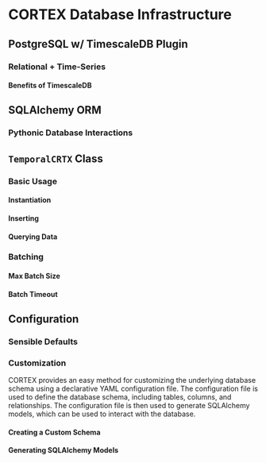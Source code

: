 # CORTEX Database Infrastructure

## PostgreSQL w/ TimescaleDB Plugin
### Relational + Time-Series
#### Benefits of TimescaleDB

## SQLAlchemy ORM
### Pythonic Database Interactions

## `TemporalCRTX` Class
### Basic Usage
#### Instantiation
#### Inserting
[//]: # (TODO: show how SQLAlchemy is used )
#### Querying Data
### Batching
#### Max Batch Size
#### Batch Timeout

## Configuration
### Sensible Defaults
### Customization
CORTEX provides an easy method for customizing the underlying database schema using
a declarative YAML configuration file. The configuration file is used to define the
database schema, including tables, columns, and relationships. The configuration file
is then used to generate SQLAlchemy models, which can be used to interact with the
database.
#### Creating a Custom Schema
#### Generating SQLAlchemy Models


